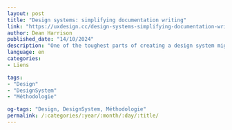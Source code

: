 ```yaml
---
layout: post
title: "Design systems: simplifying documentation writing"
link: "https://uxdesign.cc/design-systems-simplifying-documentation-writing-5ec240c484fe"
author: Dean Harrison
published_date: "14/10/2024"
description: "One of the toughest parts of creating a design system might not be what you expect. Getting a design or development team to use it is generally straightforward; after all, who doesn’t want to make their job easier in the long run? Sure, the upfront cost might be high, but that’s an easy sell. No, the toughest part is the documentation."
language: en
categories:
- Liens

tags:
- "Design"
- "DesignSystem"
- "Méthodologie"

og-tags: "Design, DesignSystem, Méthodologie"
permalink: /:categories/:year/:month/:day/:title/
---
```

